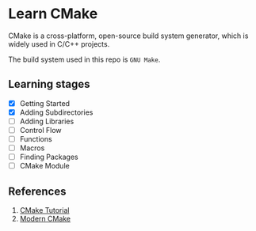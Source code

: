 # Learn CMake

CMake is a cross-platform, open-source build system generator, which is widely used in C/C++ projects. 

The build system used in this repo is `GNU Make`. 

## Learning stages
- [x] Getting Started
- [x] Adding Subdirectories
- [ ] Adding Libraries
- [ ] Control Flow
- [ ] Functions
- [ ] Macros
- [ ] Finding Packages
- [ ] CMake Module

## References
1. [CMake Tutorial](https://cmake.org/cmake/help/latest/guide/tutorial/index.html)
2. [Modern CMake](https://cliutils.gitlab.io/modern-cmake/)